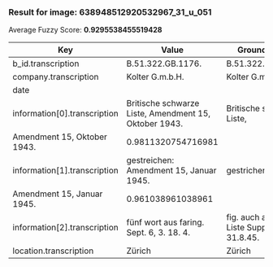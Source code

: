 ### Result for image: 638948512920532967_31_u_051
Average Fuzzy Score: **0.9295538455519428**
<small>

| Key | Value | Ground Truth | Score |
| --- | --- | --- | --- |
| b_id.transcription | B.51.322.GB.1176. | B.51.322.GB.1176. | 1.0 |
| company.transcription | Kolter G.m.b.H. | Kolter G.m.b.H. | 1.0 |
| date |  |  | 1.0 |
| information[0].transcription | Britische schwarze Liste, Amendment 15, Oktober 1943. | Britische schwarze Liste,
Amendment 15, Oktober 1943. | 0.9811320754716981 |
| information[1].transcription | gestreichen: Amendment 15, Januar 1945. | gestrichen:
Amendment 15, Januar 1945. | 0.961038961038961 |
| information[2].transcription | fünf wort aus faring. Sept. 6, 3. 18. 4. | fig. auch auf franz. Liste Suppl. 6, 31.8.45. | 0.5647058823529412 |
| location.transcription | Zürich | Zürich | 1.0 |

</small>
